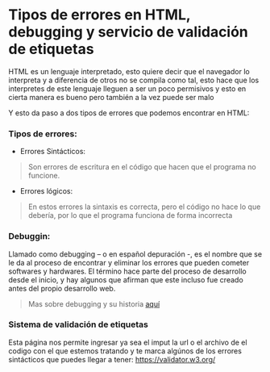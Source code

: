 # Tipos de errores en HTML, debugging y servicio de validación de etiquetas

HTML es un lenguaje interpretado, esto quiere decir que el navegador lo interpreta y a diferencia de otros no se compila como tal, esto hace que los interpretes de este lenguaje lleguen a ser un poco permisivos y esto en cierta manera es bueno pero también a la vez puede ser malo

Y esto da paso a dos tipos de errores que podemos encontrar en HTML:

### Tipos de errores:

* Errores Sintácticos: 
> Son errores de escritura en el código que hacen que el programa no funcione.

* Errores lógicos:
> En estos errores la sintaxis es correcta, pero el código no hace lo que debería, por lo que el programa funciona de forma incorrecta

### Debuggin:
Llamado como debugging – o en español depuración -, es el nombre que se le da al proceso de encontrar y eliminar los errores que pueden cometer softwares y hardwares. El término hace parte del proceso de desarrollo desde el inicio, y hay algunos que afirman que este incluso fue creado antes del propio desarrollo web.
>Mas sobre debugging y su historia [aquí](https://www.hostgator.mx/blog/que-es-debug-en-programacion/)


### Sistema de validación de etiquetas
Esta página nos permite ingresar ya sea el imput la url o el archivo de el codigo con el que estemos tratando y te marca algúnos de los errores sintácticos que puedes llegar a tener:
https://validator.w3.org/

